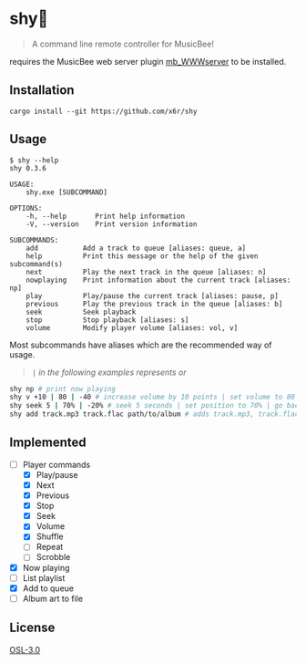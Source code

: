 # shy🍂

> A command line remote controller for MusicBee!

requires the MusicBee web server plugin [mb_WWWserver](https://github.com/Cynosphere/mb_WWWserver) to be installed.

## Installation

```
cargo install --git https://github.com/x6r/shy
```

## Usage

```
$ shy --help
shy 0.3.6

USAGE:
    shy.exe [SUBCOMMAND]

OPTIONS:
    -h, --help       Print help information
    -V, --version    Print version information

SUBCOMMANDS:
    add           Add a track to queue [aliases: queue, a]
    help          Print this message or the help of the given subcommand(s)
    next          Play the next track in the queue [aliases: n]
    nowplaying    Print information about the current track [aliases: np]
    play          Play/pause the current track [aliases: pause, p]
    previous      Play the previous track in the queue [aliases: b]
    seek          Seek playback
    stop          Stop playback [aliases: s]
    volume        Modify player volume [aliases: vol, v]
```

Most subcommands have aliases which are the recommended way of usage.

> _`|` in the following examples represents or_

```sh
shy np # print now playing
shy v +10 | 80 | -40 # increase volume by 10 points | set volume to 80 | decrease volume by 40
shy seek 5 | 70% | -20% # seek 5 seconds | set position to 70% | go back 20%
shy add track.mp3 track.flac path/to/album # adds track.mp3, track.flac and every valid audio file in "album" to queue
```

## Implemented

- [ ] Player commands
  - [x] Play/pause
  - [x] Next
  - [x] Previous
  - [x] Stop
  - [x] Seek
  - [x] Volume
  - [x] Shuffle
  - [ ] Repeat
  - [ ] Scrobble
- [x] Now playing
- [ ] List playlist
- [x] Add to queue
- [ ] Album art to file

## License

[OSL-3.0](LICENSE)
